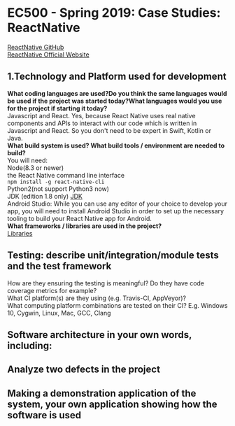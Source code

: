 # EC500 - Spring 2019:  Case Studies: ReactNative 
[ReactNative GitHub](https://github.com/facebook/react-native)  
[ReactNative Official Website](https://facebook.github.io/react-native/)
## 1.Technology and Platform used for development
**What coding languages are used?Do you think the same languages would be used if the project was started today?What languages would you use for the project if starting it today?**    
Javascript and React. Yes, because React Native uses real native components and APIs to interact with our code which is written in Javascript and React. So you don't need to be expert in Swift, Kotlin or Java.  
**What build system is used? What build tools / environment are needed to build?**  
You will need:  
Node(8.3 or newer)  
the React Native command line interface   
`npm install -g react-native-cli`    
Python2(not support Python3 now)  
JDK (edition 1.8 only) [JDK](https://www.oracle.com/technetwork/java/javase/downloads/jdk8-downloads-2133151.html)   
Android Studio: While you can use any editor of your choice to develop your app, you will need to install Android Studio in order to set up the necessary tooling to build your React Native app for Android.   
**What frameworks / libraries are used in the project?**  
[Libraries](https://github.com/facebook/react-native/tree/master/Libraries)
## Testing: describe unit/integration/module tests and the test framework
How are they ensuring the testing is meaningful? Do they have code coverage metrics for example?  
What CI platform(s) are they using (e.g. Travis-CI, AppVeyor)?    
What computing platform combinations are tested on their CI? E.g. Windows 10, Cygwin, Linux, Mac, GCC, Clang
## Software architecture in your own words, including:
## Analyze two defects in the project
## Making a demonstration application of the system, your own application showing how the software is used


